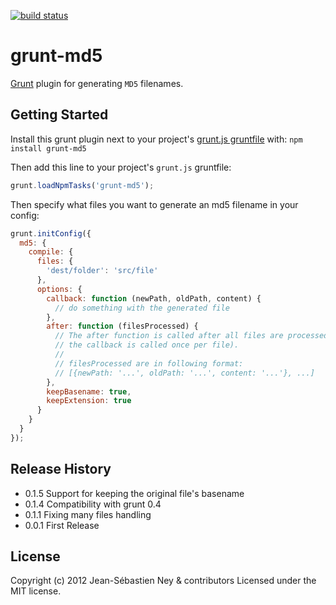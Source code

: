 [![build status](https://secure.travis-ci.org/jney/grunt-md5.png)](http://travis-ci.org/jney/grunt-md5)
# grunt-md5

[Grunt][grunt] plugin for generating `MD5` filenames.

## Getting Started

Install this grunt plugin next to your project's [grunt.js gruntfile][getting_started] with: `npm install grunt-md5`

Then add this line to your project's `grunt.js` gruntfile:

```javascript
grunt.loadNpmTasks('grunt-md5');
```

Then specify what files you want to generate an md5 filename in your config:

```javascript
grunt.initConfig({
  md5: {
    compile: {
      files: {
        'dest/folder': 'src/file'
      },
      options: {
        callback: function (newPath, oldPath, content) {
          // do something with the generated file
        },
        after: function (filesProcessed) {
          // The after function is called after all files are processed. (whereas
          // the callback is called once per file).
          //
          // filesProcessed are in following format:
          // [{newPath: '...', oldPath: '...', content: '...'}, ...]
        },
        keepBasename: true,
        keepExtension: true
      }
    }
  }
});
```

[grunt]: https://github.com/cowboy/grunt
[getting_started]: https://github.com/cowboy/grunt/blob/master/docs/getting_started.md

## Release History
* 0.1.5 Support for keeping the original file's basename
* 0.1.4 Compatibility with grunt 0.4
* 0.1.1 Fixing many files handling
* 0.0.1 First Release

## License
Copyright (c) 2012 Jean-Sébastien Ney & contributors
Licensed under the MIT license.
